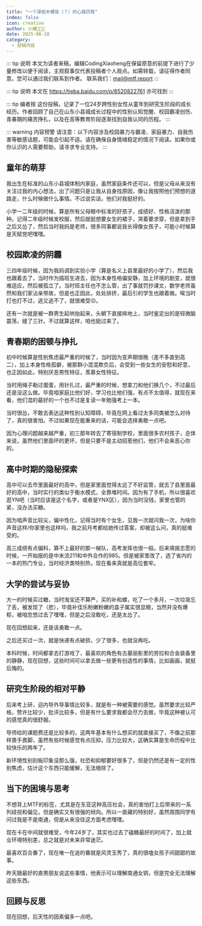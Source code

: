 ```yaml
---
title: "一个深柜木桶饭（？）的心路历程"
index: false
icon: creative
author: 小橘🏳️‍⚧️🍥
date: 2025-06-18
category:
  - 投稿内容
---
```


::: tip 说明
本文为读者来稿，编辑CodingXiaoheng在保留原意的前提下进行了少量修改以便于阅读，主观叙事仅代表投稿者个人观点。如需转载，请征得作者同意。您可以通过我们联系到作者。
联系我们：<mail@mtf.report>
:::

::: tip 说明
本文在
<https://tieba.baidu.com/p/8520822761>
亦可找到
:::

::: tip 编者按
这份投稿，记录了一位24岁跨性别女性从童年到研究生阶段的成长经历。作者回顾了自己在山东小县城成长过程中的性别认知觉醒、校园霸凌创伤、青春期的痛苦挣扎，以及在高等教育阶段逐渐找到自我认同的历程。
:::

::: warning 内容预警
请注意：以下内容涉及校园暴力与霸凌、家庭暴力、自我伤害等敏感话题，可能会引起不适。请在确保自身情绪稳定的情况下阅读。如果你或你认识的人需要帮助，请寻求专业支持。
:::

## 童年的萌芽

我出生在标准的山东小县城体制内家庭，虽然家庭条件还可以，但是父母从来没有关注过我的内心想法，出了问题只是让我从自身找原因，像让我按照他们预想的道路走，什么时候做什么事情。不过说实话，他们对我挺好的。

小学一二年级的时候，算是所有父母眼中标准的好孩子，成绩好、性格活泼的那种。记得二年级时候发校服，然后就挺想要女生的裙子，哭着要求穿，但是拿到手之后又怂了，然后当时我妈是老师，很多同事都说我长得像女孩子，可能小时候算是天赋党吧嘿嘿。

## 校园欺凌的阴霾

三四年级时候，因为我妈调到实验小学（算是名义上县里最好的小学了），然后我也跟着去了，当时作为插班生进去，因为本身性格偏安静，加上环境的剧变，就很难适应，然后被孤立了。当时班主任也不怎么管，出了事就罚抄课文，数学老师虽然和我们家沾亲带故，但是也正因此，处处排挤，最后引的学生也跟着做。唉当时打也打不过，逃又逃不了，就很难受😣。

还有一次就是被一群男生起哄抬起来，头朝下直接摔地上，当时鉴定出的是轻微脑震荡，缝了三针。不过就算这样，咱也挺过来了。

## 青春期的困顿与挣扎

初中时候算是性别焦虑最严重的时候了，当时因为变声期很晚（差不多直到高二），加上本身性格孤僻，被那群小混混欺负后，会受到一些女生的安慰和好意，也正因如此，特别厌恶男性特征，羡慕女性特征。

当时用绳子勒过蛋蛋，用针扎过，最严重的时候，想拿刀和他们换几个，不过最后还是没这么做。毕竟咱家庭比他们好，学习也比他们强，有点不太值得，就现在来看，他们混的最好的一个也不过是复读一年勉强考上一本。

当时很怂，不敢去表达这种性别认知障碍，毕竟在网上看过太多同类被怎么对待了，真的很害怕。不过如果现在能重来的话，可能会选择勇敢一点吧。

因为心理问题越来越严重，初三那年转去了寄宿制学校，里面很多农村孩子，总体来说，虽然他们里面坏的更坏，但是只要不是主动招惹他们，他们不会来恶心你的。

## 高中时期的隐秘探索

高中可以去市里面最好的高中，但是家里面觉得太远了不好监管，就去了县里面最好的高中，当时实行的类似于衡水模式，全靠堆时间。因为有了手机，所以很喜欢逛YN吧（当时应该是这个名字，或者是YNX区），因为当时没钱，家里也管的紧，没办法买糖。

因为咱声音比较尖，偏中性化，记得当时有个女生，见我一次就问我一次，为啥你声音这样/你家里也这样吗，我之前月考都给她传过答案，却被这么问，真的挺难受的。

高三成绩有点偏科，算不上最好的那一梯队，高考发挥也很一般。后来填报志愿的时候，一开始报的是中末流211和中外合作的985。但是被家里改了，选了省内的一本的热门专业，当时经济类特别热，现在看来真就是高位套牢。

## 大学的尝试与妥协

大一的时候买过糖，当时淘宝还不算严，买的补和螺，吃了一个多月，一次垃圾忘了丢，被发现了（悲），毕竟补佳乐粉嫩粉嫩的盒子属实很显眼，当然并没有爆柜，被咱忽悠过去了嘿嘿，但是之后没敢吃，还是太怂了。

现在回想起来，还是该勇敢一点。

之后还买过一次，就是快递有点破损，少了很多，也就没再吃。

本科时候，时间都拿去打游戏了，最喜欢的角色有古墓丽影里的劳拉和合金装备里的静静，现在回想，这些时间可以拿去做一些更有创造性的事情，比如画画，就挺后悔的。

## 研究生阶段的相对平静

后来考上研，迎内导外导事情比较多，就是有一种被需要的感觉。虽然要求比较严格，赞许比较少，批评比较多，但是有什么要求我都会尽力去做，毕竟这种被认可的感觉真的很舒服。

导师给的课题费还是比较多的，这两年基本有什么想买的就直接买了，不像之前那样畏手畏脚，虽然有些时候感觉有点压抑，压力比较大，这确实算是生命历程中比较快乐的两年了。

新环境性别刻板印象没那么强，社恐和抑郁要好很多了，但是仍然还是有一定的性别焦虑，估计这个东西只能缓解，无法根除了。

## 当下的困境与思考

不想背上MTF的标签，尤其是在东亚这种高压社会，真的害怕打上后带来的一系列歧视和偏见，但是确实又有很强的倾向。所以一直藏的特别好，虽然周围同学有问过我是不是南通，但是从来没往这方面考虑嘿嘿。

现在卡在中间就很难受，今年24岁了，其实也过去了磕糖最好的时间了，加上就业环境特别差，总之就是对未来非常迷茫。

最喜欢百合番了，现在唯一在追的番就是风灵玉秀了，真的很嗑女孩子间甜甜的故事。

昨天跟最好的直男朋友说这些事情，他表示可以理解南通女铜，但是完全无法理解这些东西。

## 回顾与反思

现在回想，后天性的因素偏多一点吧。

